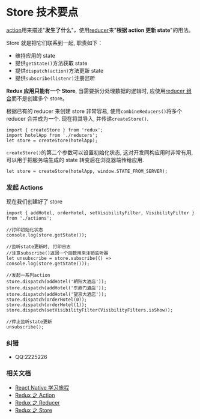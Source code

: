 # Store 技术要点

[action](https://github.com/Kennytian/learning-react-native/blob/master/redux/action.md)用来描述"**发生了什么**"，使用[reducer](https://github.com/Kennytian/learning-react-native/blob/master/redux/reducer.md)来"**根据 action 更新 state**"的用法。

Store 就是把它们联系到一起, 职责如下：

* 维持应用的 state
* 提供`getState()`方法获取 state
* 提供`dispatch(action)`方法更新 state
* 提供`subscribe(listenr)`注册监听

**Redux 应用只能有一个 Store**, 当需要拆分处理数据的逻辑时, 应使用[reducer 组合](https://github.com/Kennytian/learning-react-native/blob/master/redux/reducer.md#处理多个action)而不是创建多个 store。

根据已有的 reducer 来创建 store 非常容易, 使用`combineReducers()`将多个 reducer 合并成为一个. 现在将其导入, 并传递`createStore()`.

<pre><code>import { createStore } from 'redux';
import hotelApp from './reducers';
let store = createStore(hotelApp);
</code></pre>

`createStore()`的第二个参数可以设置初始化状态, 这对开发同构应用时非常有用, 可以用于把服务端生成的 state 转变后在浏览器端传给应用.

<pre><code>let store = createStore(hotelApp, window.STATE_FROM_SERVER);</code></pre>

### 发起 Actions

现在我们创建好了 store

<pre><code>import { addHotel, orderHotel, setVisibilityFilter, VisibilityFilter } from './actions';
 
//打印初始化状态
console.log(store.getState());
 
//监听state更新时, 打印日志
//注意subscribe()返回一个函数用来注销监听器
let unsubscribe = store.subscribe(() => console.log(store.getState()));
 
//发起一系列action
store.dispatch(addHotel('朝阳大酒店'));
store.dispatch(addHotel('东直门酒店'));
store.dispatch(addHotel('望京大酒店'));
store.dispatch(orderHotel(0));
store.dispatch(orderHotel(1));
store.dispatch(setVisibilityFilter(VisibilityFilters.isShow));
 
//停止监听state更新
unsubscribe();
</code></pre>

### 纠错

* QQ:2225226

### 相关文档

* [React Native 学习旅程](https://github.com/Kennytian/learning-react-native/blob/master/README.md)
* [Redux 之 Action](https://github.com/Kennytian/learning-react-native/blob/master/redux/action.md)
* [Redux 之 Reducer](https://github.com/Kennytian/learning-react-native/blob/master/redux/reducer.md)
* [Redux 之 Store](https://github.com/Kennytian/learning-react-native/blob/master/redux/store.md)
